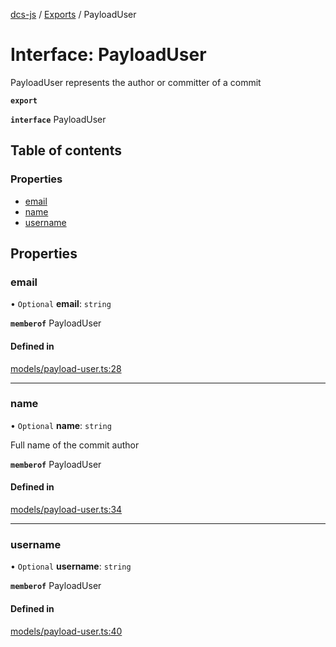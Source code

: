 [dcs-js](../README.md) / [Exports](../modules.md) / PayloadUser

# Interface: PayloadUser

PayloadUser represents the author or committer of a commit

**`export`**

**`interface`** PayloadUser

## Table of contents

### Properties

- [email](PayloadUser.md#email)
- [name](PayloadUser.md#name)
- [username](PayloadUser.md#username)

## Properties

### <a id="email" name="email"></a> email

• `Optional` **email**: `string`

**`memberof`** PayloadUser

#### Defined in

[models/payload-user.ts:28](https://github.com/unfoldingWord/dcs-js/blob/dd84989/models/payload-user.ts#L28)

___

### <a id="name" name="name"></a> name

• `Optional` **name**: `string`

Full name of the commit author

**`memberof`** PayloadUser

#### Defined in

[models/payload-user.ts:34](https://github.com/unfoldingWord/dcs-js/blob/dd84989/models/payload-user.ts#L34)

___

### <a id="username" name="username"></a> username

• `Optional` **username**: `string`

**`memberof`** PayloadUser

#### Defined in

[models/payload-user.ts:40](https://github.com/unfoldingWord/dcs-js/blob/dd84989/models/payload-user.ts#L40)
